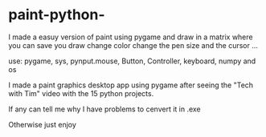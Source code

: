 # paint-python-
I made a easuy version of paint using pygame and draw in a matrix where you can save you draw change color change the pen size and the cursor ... 

use:
pygame, sys, pynput.mouse, Button, Controller, keyboard, numpy and os

I made a paint graphics desktop app using pygame after seeing the "Tech with Tim" video with the 15 python projects.

If any can tell me why I have problems to cenvert it in .exe

Otherwise just enjoy 
